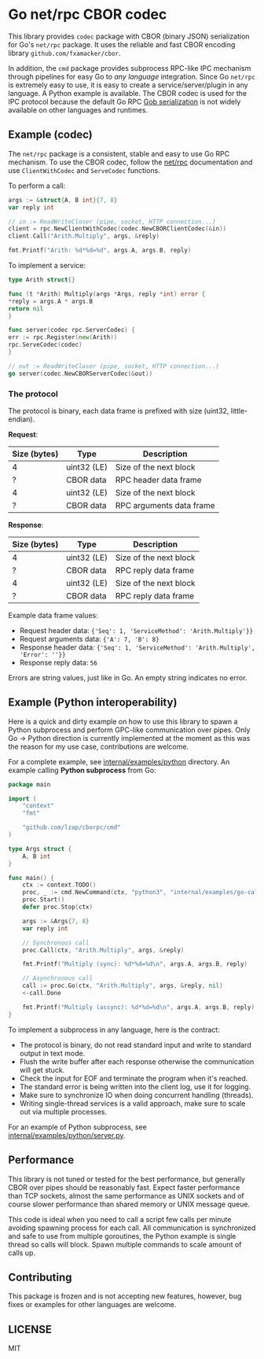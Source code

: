 # Go net/rpc CBOR codec

This library provides `codec` package with CBOR (binary JSON) serialization for Go's `net/rpc` package. It uses the
reliable and fast CBOR encoding library `github.com/fxamacker/cbor`.

In addition, the `cmd` package provides subprocess RPC-like IPC mechanism through pipelines for easy Go to _any
language_ integration. Since Go `net/rpc` is extremely easy to use, it is easy to create a service/server/plugin in
any language. A Python example is available. The CBOR codec is used for the IPC protocol because the default Go
RPC [Gob serialization](https://pkg.go.dev/encoding/gob) is not widely available on other languages and runtimes.

## Example (codec)

The `net/rpc` package is a consistent, stable and easy to use Go RPC mechanism. To use the CBOR codec, follow
the [net/rpc](https://pkg.go.dev/net/rpc) documentation and use `ClientWithCodec` and `ServeCodec` functions.

To perform a call:

```go
args := &struct{A, B int}{7, 8}
var reply int

// in := ReadWriteCloser (pipe, socket, HTTP connection...)
client = rpc.NewClientWithCodec(codec.NewCBORClientCodec(&in))
client.Call("Arith.Multiply", args, &reply)

fmt.Printf("Arith: %d*%d=%d", args.A, args.B, reply)
```

To implement a service:

```go
type Arith struct{}

func (t *Arith) Multiply(args *Args, reply *int) error {
*reply = args.A * args.B
return nil
}

func server(codec rpc.ServerCodec) {
err := rpc.Register(new(Arith))
rpc.ServeCodec(codec)
}

// out := ReadWriteCloser (pipe, socket, HTTP connection...)
go server(codec.NewCBORServerCodec(&out))
```

### The protocol

The protocol is binary, each data frame is prefixed with size (uint32, little-endian).

**Request**:

| Size (bytes) | Type        | Description              |
|--------------|-------------|--------------------------|
| 4            | uint32 (LE) | Size of the next block   |
| ?            | CBOR data   | RPC header data frame    |
| 4            | uint32 (LE) | Size of the next block   |
| ?            | CBOR data   | RPC arguments data frame |

**Response**:

| Size (bytes) | Type        | Description            |
|--------------|-------------|------------------------|
| 4            | uint32 (LE) | Size of the next block |
| ?            | CBOR data   | RPC reply data frame   |
| 4            | uint32 (LE) | Size of the next block |
| ?            | CBOR data   | RPC reply data frame   |

Example data frame values:

* Request header data: `{'Seq': 1, 'ServiceMethod': 'Arith.Multiply'}}`
* Request arguments data: `{'A': 7, 'B': 8}`
* Response header data: `{'Seq': 1, 'ServiceMethod': 'Arith.Multiply', 'Error': ''}}`
* Response reply data: `56`

Errors are string values, just like in Go. An empty string indicates no error.

## Example (Python interoperability)

Here is a quick and dirty example on how to use this library to spawn a Python subprocess and perform GPC-like
communication over pipes. Only Go -> Python direction is currently implemented at the moment as this was the reason for
my use case, contributions are welcome.

For a complete example, see [internal/examples/python](internal/examples/go-calls-python) directory. An example
calling **Python subprocess** from Go:

```go
package main

import (
	"context"
	"fmt"

	"github.com/lzap/cborpc/cmd"
)

type Args struct {
	A, B int
}

func main() {
	ctx := context.TODO()
	proc, _ := cmd.NewCommand(ctx, "python3", "internal/examples/go-calls-python/service.py")
	proc.Start()
	defer proc.Stop(ctx)

	args := &Args{7, 8}
	var reply int

	// Synchronous call
	proc.Call(ctx, "Arith.Multiply", args, &reply)

	fmt.Printf("Multiply (sync): %d*%d=%d\n", args.A, args.B, reply)

	// Asynchronous call
	call := proc.Go(ctx, "Arith.Multiply", args, &reply, nil)
	<-call.Done

	fmt.Printf("Multiply (assync): %d*%d=%d\n", args.A, args.B, reply)
}
```

To implement a subprocess in any language, here is the contract:

* The protocol is binary, do not read standard input and write to standard output in text mode.
* Flush the write buffer after each response otherwise the communication will get stuck.
* Check the input for EOF and terminate the program when it's reached.
* The standard error is being written into the client log, use it for logging.
* Make sure to synchronize IO when doing concurrent handling (threads).
* Writing single-thread services is a valid approach, make sure to scale out via multiple processes.

For an example of Python subprocess,
see [internal/examples/python/server.py](internal/examples/go-calls-python/server.py).

## Performance

This library is not tuned or tested for the best performance, but generally CBOR over pipes should be reasonably fast.
Expect faster performance than TCP sockets, almost the same performance as UNIX sockets and of course slower performance
than shared memory or UNIX message queue.

This code is ideal when you need to call a script few calls per minute avoiding spawning process for each call. All
communication is synchronized and safe to use from multiple goroutines, the Python example is single thread so calls
will block. Spawn multiple commands to scale amount of calls up.

## Contributing

This package is frozen and is not accepting new features, however, bug fixes or examples for other languages are
welcome.

## LICENSE

MIT